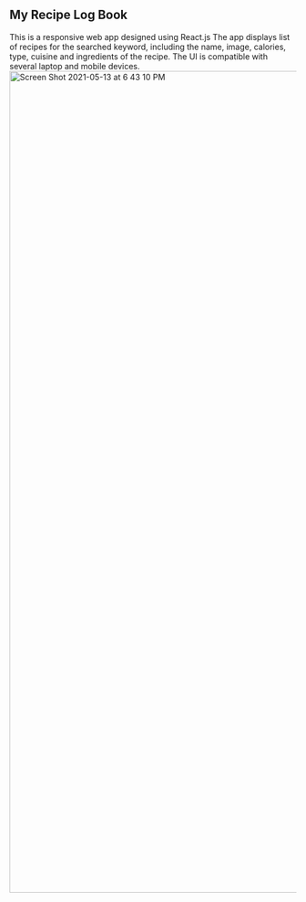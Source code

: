 
## My Recipe Log Book
This is a responsive web app designed using React.js
The app displays list of recipes for the searched keyword, including the name, image, calories, type, cuisine and ingredients of the recipe.
The UI is compatible with several laptop and mobile devices.<img width="1440" alt="Screen Shot 2021-05-13 at 6 43 10 PM" src="https://user-images.githubusercontent.com/70446614/118200781-90b79880-b41b-11eb-8804-5c6a605efcf0.png">


